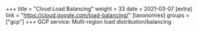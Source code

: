 +++
title = "Cloud Load Balancing"
weight = 33
date = 2021-03-07
[extra]
link = "https://cloud.google.com/load-balancing/"
[taxonomies]
groups = ["gcp"]
+++
GCP service: Multi-region load distribution/balancing


